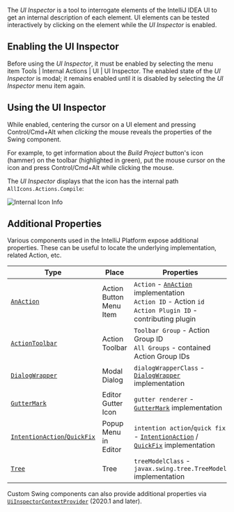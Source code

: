 [//]: # (title: Internal Actions - UI Inspector)

<!-- Copyright 2000-2021 JetBrains s.r.o. and other contributors. Use of this source code is governed by the Apache 2.0 license that can be found in the LICENSE file. -->

The _UI Inspector_ is a tool to interrogate elements of the IntelliJ IDEA UI to get an internal description of each element.
UI elements can be tested interactively by clicking on the element while the _UI Inspector_ is enabled.

<include src="internal_actions_intro.md" include-id="enable_internal_mode_tip"></include>

## Enabling the UI Inspector
Before using the _UI Inspector_, it must be enabled by selecting the menu item <menupath>Tools | Internal Actions | UI | UI Inspector</menupath>.
The enabled state of the _UI Inspector_ is modal; it remains enabled until it is disabled by selecting the _UI Inspector_ menu item again.

## Using the UI Inspector
While enabled, centering the cursor on a UI element and pressing <shortcut>Control/Cmd+Alt</shortcut> when _clicking_ the mouse reveals the properties of the Swing component.

For example, to get information about the _Build Project_ button's icon (hammer) on the toolbar (highlighted in green), put the mouse cursor on the icon and press <shortcut>Control/Cmd+Alt</shortcut> while clicking the mouse.

The _UI Inspector_ displays that the icon has the internal path `AllIcons.Actions.Compile`:

![Internal Icon Info](internal_uii_icon_info.png)

## Additional Properties
Various components used in the IntelliJ Platform expose additional properties.
These can be useful to locate the underlying implementation, related Action, etc.

| Type                                            | Place                       | Properties                                                                                                                     |
|-------------------------------------------------|-----------------------------|--------------------------------------------------------------------------------------------------------------------------------|
| [`AnAction`][ActionSystem]                      | Action Button<br/>Menu Item | `Action` - [`AnAction`][us:AnAction] implementation<br/>`Action ID` - Action `id`<br/>`Action Plugin ID` - contributing plugin |
| [`ActionToolbar`][ActionSystem]                 | Action Toolbar              | `Toolbar Group` - Action Group ID<br/>`All Groups` - contained Action Group IDs                                                |
| [`DialogWrapper`][DialogWrapper]                | Modal Dialog                | `dialogWrapperClass` - [`DialogWrapper`][us:DialogWrapper] implementation                                                      |
| [`GutterMark`][us:GutterMark]                   | Editor Gutter Icon          | `gutter renderer` - [`GutterMark`][us:GutterMark] implementation                                                               |
| [`IntentionAction`/`QuickFix`][IntentionAction] | Popup Menu in Editor        | `intention action`/`quick fix` - [`IntentionAction`][us:IntentionAction] / [`QuickFix`][us:QuickFix] implementation            |
| [`Tree`][Tree]                                  | Tree                        | `treeModelClass` - `javax.swing.tree.TreeModel` implementation                                                                 |

[ActionSystem]: basic_action_system.md
[DialogWrapper]: dialog_wrapper.md
[Tree]: lists_and_trees.md
[IntentionAction]: code_inspections_and_intentions.md
[us:AnAction]: upsource:///platform/editor-ui-api/src/com/intellij/openapi/actionSystem/AnAction.java
[us:GutterMark]: upsource:///platform/editor-ui-api/src/com/intellij/codeInsight/daemon/GutterMark.java
[us:DialogWrapper]: upsource:///platform/platform-api/src/com/intellij/openapi/ui/DialogWrapper.java
[us:IntentionAction]: upsource:///platform/analysis-api/src/com/intellij/codeInsight/intention/IntentionAction.java
[us:QuickFix]: upsource:///platform/analysis-api/src/com/intellij/codeInspection/QuickFix.java

Custom Swing components can also provide additional properties via [`UiInspectorContextProvider`](upsource:///platform/platform-impl/src/com/intellij/internal/inspector/UiInspectorContextProvider.java) (2020.1 and later).
